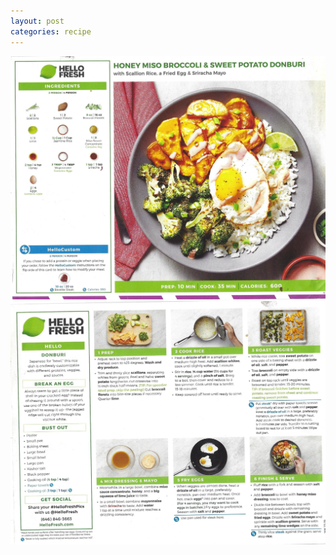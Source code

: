 ```yaml
---
layout: post
categories: recipe
---
```


![alt text](/media/Hello_Fresh/Scan_0081.jpg "Honey Miso Broccoli and Sweet Potato Donburi Front")
![alt text](/media/Hello_Fresh/Scan_0082.jpg "Honey Miso Broccoli and Sweet Potato Donburi Back")
